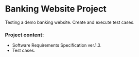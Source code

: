 # Banking Website Project
Testing a demo banking website. Create and execute test cases.

### Project content:
  - Software Requirements Specification ver.1.3.
  - Test cases. 
